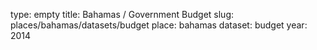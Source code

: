 type: empty
title: Bahamas / Government Budget
slug: places/bahamas/datasets/budget
place: bahamas
dataset: budget
year: 2014
